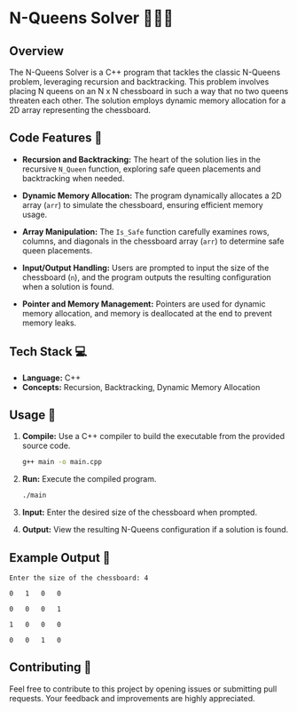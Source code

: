 # N-Queens Solver 🧑‍💻👑

## Overview

The N-Queens Solver is a C++ program that tackles the classic N-Queens problem, leveraging recursion and backtracking. This problem involves placing N queens on an N x N chessboard in such a way that no two queens threaten each other. The solution employs dynamic memory allocation for a 2D array representing the chessboard.

## Code Features 🚀

- **Recursion and Backtracking:** The heart of the solution lies in the recursive `N_Queen` function, exploring safe queen placements and backtracking when needed.

- **Dynamic Memory Allocation:** The program dynamically allocates a 2D array (`arr`) to simulate the chessboard, ensuring efficient memory usage.

- **Array Manipulation:** The `Is_Safe` function carefully examines rows, columns, and diagonals in the chessboard array (`arr`) to determine safe queen placements.

- **Input/Output Handling:** Users are prompted to input the size of the chessboard (`n`), and the program outputs the resulting configuration when a solution is found.

- **Pointer and Memory Management:** Pointers are used for dynamic memory allocation, and memory is deallocated at the end to prevent memory leaks.

## Tech Stack 💻

- **Language:** C++
- **Concepts:** Recursion, Backtracking, Dynamic Memory Allocation

## Usage 🧩

1. **Compile:** Use a C++ compiler to build the executable from the provided source code.

    ```bash
    g++ main -o main.cpp
    ```

2. **Run:** Execute the compiled program.

    ```bash
    ./main
    ```

3. **Input:** Enter the desired size of the chessboard when prompted.

4. **Output:** View the resulting N-Queens configuration if a solution is found.

## Example Output 🎲

```
Enter the size of the chessboard: 4

0   1   0   0

0   0   0   1

1   0   0   0

0   0   1   0
```

## Contributing 🤝

Feel free to contribute to this project by opening issues or submitting pull requests. Your feedback and improvements are highly appreciated.


